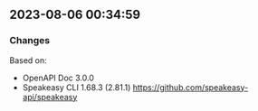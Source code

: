 

## 2023-08-06 00:34:59
### Changes
Based on:
- OpenAPI Doc 3.0.0 
- Speakeasy CLI 1.68.3 (2.81.1) https://github.com/speakeasy-api/speakeasy
